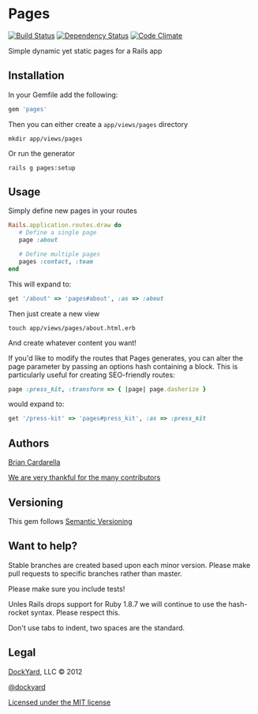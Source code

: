 # Pages #

[![Build Status](https://secure.travis-ci.org/dockyard/pages.png?branch=master)](http://travis-ci.org/dockyard/pages)
[![Dependency Status](https://gemnasium.com/dockyard/pages.png?travis)](https://gemnasium.com/dockyard/pages)
[![Code Climate](https://codeclimate.com/github/dockyard/pages.png)](https://codeclimate.com/github/dockyard/pages)

Simple dynamic yet static pages for a Rails app

## Installation ##

In your Gemfile add the following:

```ruby
gem 'pages'
```

Then you can either create a `app/views/pages` directory

```
mkdir app/views/pages
```

Or run the generator

```
rails g pages:setup
```

## Usage ##

Simply define new pages in your routes

```ruby
Rails.application.routes.draw do
   # Define a single page
   page :about

   # Define multiple pages
   pages :contact, :team
end
```

This will expand to:

```ruby
get '/about' => 'pages#about', :as => :about
```

Then just create a new view

```
touch app/views/pages/about.html.erb
```

And create whatever content you want!

If you'd like to modify the routes that Pages generates, you can alter the
page parameter by passing an options hash containing a block. This is
particularly useful for creating SEO-friendly routes:

```ruby
page :press_kit, :transform => { |page| page.dasherize }
```

would expand to:

```ruby
get '/press-kit' => 'pages#press_kit', :as => :press_kit
```

## Authors ##

[Brian Cardarella](http://twitter.com/bcardarella)

[We are very thankful for the many contributors](https://github.com/dockyard/pages/graphs/contributors)

## Versioning ##

This gem follows [Semantic Versioning](http://semver.org)

## Want to help? ##

Stable branches are created based upon each minor version. Please make
pull requests to specific branches rather than master.

Please make sure you include tests!

Unles Rails drops support for Ruby 1.8.7 we will continue to use the
hash-rocket syntax. Please respect this.

Don't use tabs to indent, two spaces are the standard.

## Legal ##

[DockYard](http://dockyard.com), LLC &copy; 2012

[@dockyard](http://twitter.com/dockyard)

[Licensed under the MIT license](http://www.opensource.org/licenses/mit-license.php)
